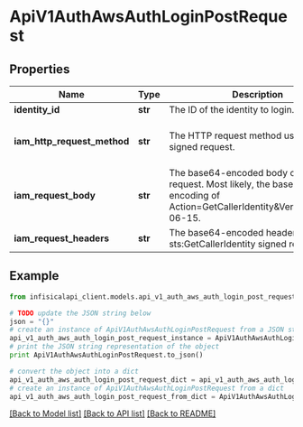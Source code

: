 # ApiV1AuthAwsAuthLoginPostRequest


## Properties
Name | Type | Description | Notes
------------ | ------------- | ------------- | -------------
**identity_id** | **str** | The ID of the identity to login. | 
**iam_http_request_method** | **str** | The HTTP request method used in the signed request. | [optional] [default to 'POST']
**iam_request_body** | **str** | The base64-encoded body of the signed request. Most likely, the base64-encoding of Action&#x3D;GetCallerIdentity&amp;Version&#x3D;2011-06-15. | 
**iam_request_headers** | **str** | The base64-encoded headers of the sts:GetCallerIdentity signed request. | 

## Example

```python
from infisicalapi_client.models.api_v1_auth_aws_auth_login_post_request import ApiV1AuthAwsAuthLoginPostRequest

# TODO update the JSON string below
json = "{}"
# create an instance of ApiV1AuthAwsAuthLoginPostRequest from a JSON string
api_v1_auth_aws_auth_login_post_request_instance = ApiV1AuthAwsAuthLoginPostRequest.from_json(json)
# print the JSON string representation of the object
print ApiV1AuthAwsAuthLoginPostRequest.to_json()

# convert the object into a dict
api_v1_auth_aws_auth_login_post_request_dict = api_v1_auth_aws_auth_login_post_request_instance.to_dict()
# create an instance of ApiV1AuthAwsAuthLoginPostRequest from a dict
api_v1_auth_aws_auth_login_post_request_from_dict = ApiV1AuthAwsAuthLoginPostRequest.from_dict(api_v1_auth_aws_auth_login_post_request_dict)
```
[[Back to Model list]](../README.md#documentation-for-models) [[Back to API list]](../README.md#documentation-for-api-endpoints) [[Back to README]](../README.md)


